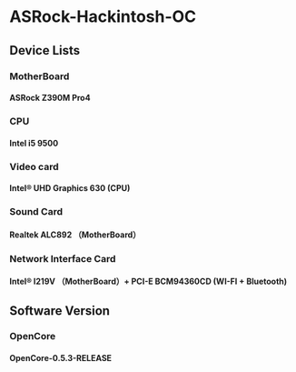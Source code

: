 # ASRock-Hackintosh-OC

## Device Lists

### MotherBoard
#### ASRock Z390M Pro4
### CPU
#### Intel i5 9500
### Video card
#### Intel® UHD Graphics 630 (CPU)
### Sound Card
#### Realtek ALC892 （MotherBoard）
### Network Interface Card
#### Intel® I219V （MotherBoard）+ PCI-E BCM94360CD (WI-FI + Bluetooth)

## Software Version

### OpenCore
#### OpenCore-0.5.3-RELEASE
